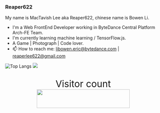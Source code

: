 ### Reaper622

My name is MacTavish Lee aka Reaper622, chinese name is Bowen Li.

- I'm a Web FrontEnd Developer working in ByteDance Central Platform Arch-FE Team.
- I'm currently learning machine learning / TensorFlow.js.
- A Game | Photograph | Code lover.
- 📫 How to reach me: libowen.eric@bytedance.com | reaperlee622@gmail.com

<img
  alt="Top Langs"
  src="https://github-readme-stats.vercel.app/api/top-langs/?username=reaper622"
/>
<img position="absolute" src="https://github-readme-stats.vercel.app/api?username=reaper622&show_icons=true&icon_color=0366d6&text_color=24292e&bg_color=ffffff&hide_title=true" />

<p align="right">
  <p align="center" style="font-size: 30px">Visitor count<br>
  <img width="300px" height="60px" src="https://profile-counter.glitch.me/Reaper622/count.svg" />
</p>


<!--
**Reaper622/Reaper622** is a ✨ _special_ ✨ repository because its `README.md` (this file) appears on your GitHub profile.

Here are some ideas to get you started:

- 🔭 I’m currently working on ...
- 🌱 I’m currently learning ...
- 👯 I’m looking to collaborate on ...
- 🤔 I’m looking for help with ...
- 💬 Ask me about ...
- 📫 How to reach me: ...
- 😄 Pronouns: ...
- ⚡ Fun fact: ...
-->
